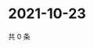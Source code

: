 # 2021-10-23

共 0 条

<!-- BEGIN -->
<!-- 最后更新时间 Sat Oct 23 2021 14:17:37 GMT+0800 (China Standard Time) -->

<!-- END -->

